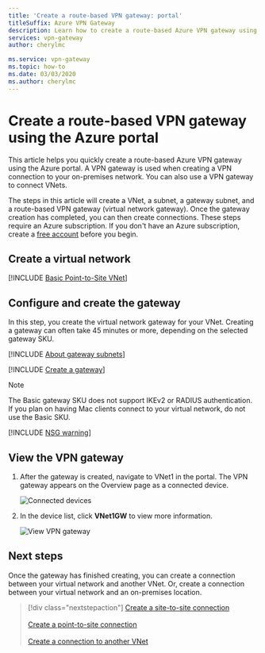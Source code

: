 ```yaml
---
title: 'Create a route-based VPN gateway: portal'
titleSuffix: Azure VPN Gateway
description: Learn how to create a route-based Azure VPN gateway using the Azure portal. Use a VPN gateway to connect to your on-premises network.
services: vpn-gateway
author: cherylmc

ms.service: vpn-gateway
ms.topic: how-to
ms.date: 03/03/2020
ms.author: cherylmc
---
```


# Create a route-based VPN gateway using the Azure portal

This article helps you quickly create a route-based Azure VPN gateway using the Azure portal.  A VPN gateway is used when creating a VPN connection to your on-premises network. You can also use a VPN gateway to connect VNets. 

The steps in this article will create a VNet, a subnet, a gateway subnet, and a route-based VPN gateway (virtual network gateway). Once the gateway creation has completed, you can then create connections. These steps require an Azure subscription. If you don't have an Azure subscription, create a [free account](https://azure.microsoft.com/free/?WT.mc_id=A261C142F) before you begin.

## <a name="vnet"></a>Create a virtual network

[!INCLUDE [Basic Point-to-Site VNet](../../includes/vpn-gateway-basic-vnet-rm-portal-include.md)]

## <a name="gwvalues"></a>Configure and create the gateway

In this step, you create the virtual network gateway for your VNet. Creating a gateway can often take 45 minutes or more, depending on the selected gateway SKU.

[!INCLUDE [About gateway subnets](../../includes/vpn-gateway-about-gwsubnet-portal-include.md)]

[!INCLUDE [Create a gateway](../../includes/vpn-gateway-add-gw-rm-portal-include.md)]

>[!NOTE]
>The Basic gateway SKU does not support IKEv2 or RADIUS authentication. If you plan on having Mac clients connect to your virtual network, do not use the Basic SKU.

[!INCLUDE [NSG warning](../../includes/vpn-gateway-no-nsg-include.md)]

## <a name="viewgw"></a>View the VPN gateway

1. After the gateway is created, navigate to VNet1 in the portal. The VPN gateway appears on the Overview page as a connected device.

   ![Connected devices](./media/create-routebased-vpn-gateway-portal/view-connected-devices.png "Connected devices")

2. In the device list, click **VNet1GW** to view more information.

   ![View VPN gateway](./media/create-routebased-vpn-gateway-portal/view-gateway.png "View VPN gateway")

## Next steps

Once the gateway has finished creating, you can create a connection between your virtual network and another VNet. Or, create a connection between your virtual network and an on-premises location.

> [!div class="nextstepaction"]
> [Create a site-to-site connection](vpn-gateway-howto-site-to-site-resource-manager-portal.md)<br><br>
> [Create a point-to-site connection](vpn-gateway-howto-point-to-site-resource-manager-portal.md)<br><br>
> [Create a connection to another VNet](vpn-gateway-howto-vnet-vnet-resource-manager-portal.md)
